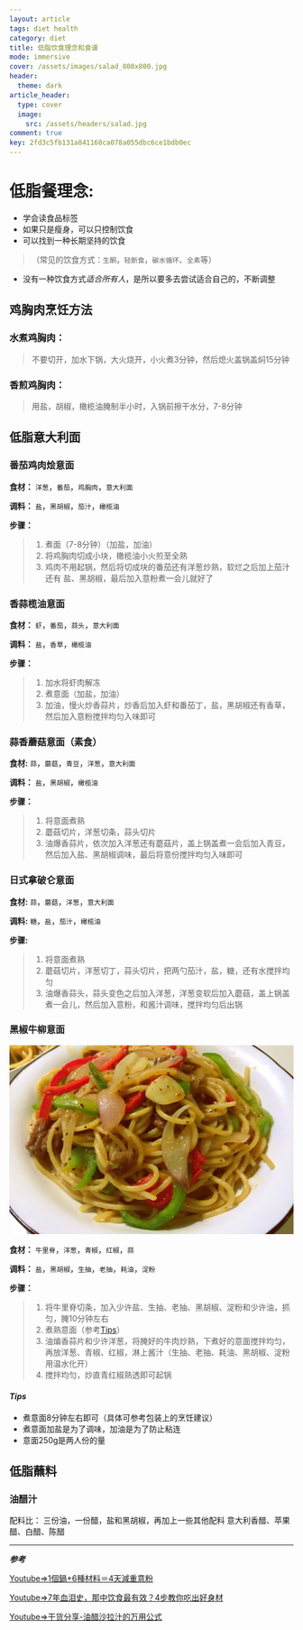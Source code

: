 ```yaml
---
layout: article
tags: diet health
category: diet
title: 低脂饮食理念和食谱
mode: immersive
cover: /assets/images/salad_800x800.jpg
header:
  theme: dark
article_header:
  type: cover
  image:
    src: /assets/headers/salad.jpg
comment: true
key: 2fd3c5fb131a841168ca078a055dbc6ce1bdb0ec
---
```

# 低脂餐理念:
- 学会读食品标签
- 如果只是瘦身，可以只控制饮食
- 可以找到一种长期坚持的饮食
>（常见的饮食方式：`生酮`，`轻断食`，`碳水循环`、`全素`等）
- 没有一种饮食方式*适合所有人*，是所以要多去尝试适合自己的，不断调整
<!--more-->

## 鸡胸肉烹饪方法
### 水煮鸡胸肉：
> 不要切开，加水下锅，大火烧开，小火煮3分钟，然后熄火盖锅盖焖15分钟

### 香煎鸡胸肉：
> 用盐，胡椒，橄榄油腌制半小时，入锅前擦干水分，7-8分钟

## 低脂意大利面
### 番茄鸡肉烩意面
**食材：**
`洋葱`，`番茄`，`鸡胸肉`，`意大利面`

**调料：**
`盐`，`黑胡椒`，`茄汁`，`橄榄油`

**步骤：**
> 1. 煮面（7-8分钟）（加盐，加油）
> 2. 将鸡胸肉切成小块，橄榄油小火煎至全熟
> 3. 鸡肉不用起锅，然后将切成块的番茄还有洋葱炒熟，软烂之后加上茄汁还有 盐、黑胡椒，最后加入意粉煮一会儿就好了


### 香蒜榄油意面
**食材：**
`虾`，`番茄`，`蒜头`，`意大利面`

**调料：**
`盐`，`香草`，`橄榄油`

**步骤：**
> 1. 加水将虾肉解冻
> 2. 煮意面（加盐，加油）
> 3. 加油，慢火炒香蒜片，炒香后加入虾和番茄丁，盐，黑胡椒还有香草，然后加入意粉搅拌均匀入味即可

### 蒜香蘑菇意面（素食）
**食材:**
`蒜`，`蘑菇`，`青豆`，`洋葱`，`意大利面`

**调料：**
`盐`，`黑胡椒`，`橄榄油`

**步骤：**
> 1. 将意面煮熟
> 2. 蘑菇切片，洋葱切条，蒜头切片
> 3. 油爆香蒜片，依次加入洋葱还有蘑菇片，盖上锅盖煮一会后加入青豆，然后加入盐、黑胡椒调味，最后将意份搅拌均匀入味即可

### 日式拿破仑意面
**食材:**
`蒜`，`蘑菇`，`洋葱`，`意大利面`

**调料:**
`糖`，`盐`，`茄汁`，`橄榄油`

**步骤:**
> 1. 将意面煮熟
> 2. 蘑菇切片，洋葱切丁，蒜头切片，把两勺茄汁，盐，糖，还有水搅拌均匀
> 3. 油爆香蒜头，蒜头变色之后加入洋葱，洋葱变软后加入蘑菇，盖上锅盖煮一会儿，然后加入意粉，和酱汁调味，搅拌均匀后出锅

### 黑椒牛柳意面
![Black_Pepper_Beef_Pasta](/assets/images/black_pepper_beef_pasta.jpg)

**食材：**
`牛里脊`，`洋葱`，`青椒`，`红椒`，`蒜`

**调料：**
`盐`，`黑胡椒`，`生抽`，`老抽`，`耗油`，`淀粉`

**步骤：**
> 1. 将牛里脊切条，加入少许盐、生抽、老抽、黑胡椒、淀粉和少许油，抓匀，腌10分钟左右
> 2. 煮熟意面（参考[Tips](#tips)）
> 3. 油煸香蒜片和少许洋葱，将腌好的牛肉炒熟，下煮好的意面搅拌均匀，再放洋葱、青椒、红椒，淋上酱汁（生抽、老抽、耗油、黑胡椒、淀粉用温水化开）
> 4. 搅拌均匀，炒直青红椒熟透即可起锅

#### ***Tips***
- 煮意面8分钟左右即可（具体可参考包装上的烹饪建议）
- 煮意面加盐是为了调味，加油是为了防止粘连
- 意面250g是两人份的量  

## 低脂蘸料
### 油醋汁
配料比：
三份油，一份醋，盐和黑胡椒，再加上一些其他配料
意大利香醋、苹果醋、白醋、陈醋

----
***参考***

[Youtube=>1個鍋+6種材料＝4天減重意粉](https://www.youtube.com/watch?v=ER8iNVDHnX4)

[Youtube=>7年血泪史，那中饮食最有效？4步教你吃出好身材](https://www.youtube.com/watch?v=A-UV7Z13uAQ)

[Youtube=>干货分享-油醋沙拉汁的万用公式](https://www.youtube.com/watch?v=y-fy9vE8OVE)